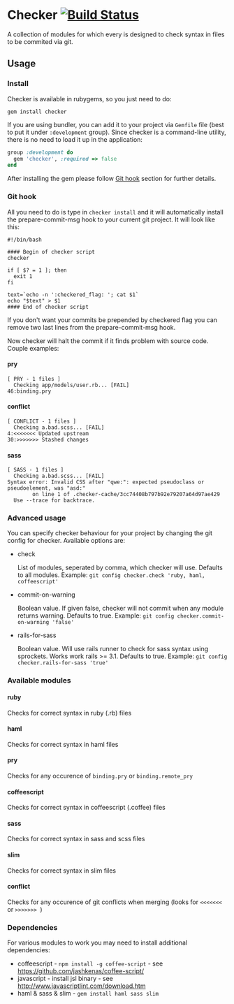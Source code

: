 # Checker [![Build Status](https://secure.travis-ci.org/netguru/checker.png?branch=master)](http://travis-ci.org/netguru/checker)

A collection of modules for which every is designed to check syntax in files to be commited via git.

## Usage

### Install
Checker is available in rubygems, so you just need to do:
```
gem install checker
```
If you are using bundler, you can add it to your project via `Gemfile` file (best to put it under `:development` group).
Since checker is a command-line utility, there is no need to load it up in the application:
```ruby
group :development do
  gem 'checker', :required => false
end
```

After installing the gem please follow [Git hook](#git-hook) section for further details.

### Git hook

All you need to do is type in `checker install` and it will automatically install the prepare-commit-msg hook
to your current git project. It will look like this:

```
#!/bin/bash 
 
#### Begin of checker script
checker

if [ $? = 1 ]; then
  exit 1
fi

text=`echo -n ':checkered_flag: '; cat $1`
echo "$text" > $1
#### End of checker script
```

If you don't want your commits be prepended by checkered flag you can remove two last lines from the prepare-commit-msg hook.

Now checker will halt the commit if it finds problem with source code. Couple examples:

#### pry
```
[ PRY - 1 files ]
  Checking app/models/user.rb... [FAIL]
46:binding.pry
```

#### conflict
```
[ CONFLICT - 1 files ]
  Checking a.bad.scss... [FAIL]
4:<<<<<<< Updated upstream
30:>>>>>>> Stashed changes
```

#### sass
```
[ SASS - 1 files ]
  Checking a.bad.scss... [FAIL]
Syntax error: Invalid CSS after "qwe:": expected pseudoclass or pseudoelement, was "asd:"
        on line 1 of .checker-cache/3cc74408b797b92e79207a64d97ae429
  Use --trace for backtrace.
```

### Advanced usage

You can specify checker behaviour for your project by changing the git config for checker.
Available options are:

* check

  List of modules, seperated by comma, which checker will use. Defaults to all modules.
  Example: `git config checker.check 'ruby, haml, coffeescript'`

* commit-on-warning

  Boolean value. If given false, checker will not commit when any module returns warning.
  Defaults to true.
  Example: `git config checker.commit-on-warning 'false'`

* rails-for-sass

  Boolean value. Will use rails runner to check for sass syntax using sprockets.
  Works work rails >= 3.1. Defaults to true.
  Example: `git config checker.rails-for-sass 'true'`


### Available modules

#### ruby
Checks for correct syntax in ruby (.rb) files

#### haml
Checks for correct syntax in haml files

#### pry
Checks for any occurence of `binding.pry` or `binding.remote_pry`

#### coffeescript
Checks for correct syntax in coffeescript (.coffee) files

#### sass
Checks for correct syntax in sass and scss files

#### slim
Checks for correct syntax in slim files

#### conflict
Checks for any occurence of git conflicts when merging (looks for `<<<<<<< ` or `>>>>>>> `)

### Dependencies

For various modules to work you may need to install additional dependencies:

* coffeescript - `npm install -g coffee-script` - see https://github.com/jashkenas/coffee-script/
* javascript - install jsl binary - see http://www.javascriptlint.com/download.htm
* haml & sass & slim - `gem install haml sass slim`
